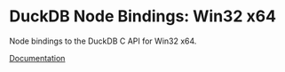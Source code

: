 # DuckDB Node Bindings: Win32 x64

Node bindings to the DuckDB C API for Win32 x64.

[Documentation](https://github.com/duckdb/duckdb-node-neo)

